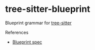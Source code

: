 # tree-sitter-blueprint

Blueprint grammar for [tree-sitter](https://github.com/tree-sitter/tree-sitter)

References

- [Blueprint spec](https://gnome.pages.gitlab.gnome.org/blueprint-compiler/)
